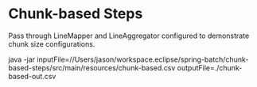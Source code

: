 # Chunk-based Steps

Pass through LineMapper and LineAggregator configured to demonstrate chunk size configurations.


java -jar inputFile=//Users/jason/workspace.eclipse/spring-batch/chunk-based-steps/src/main/resources/chunk-based.csv
outputFile=./chunk-based-out.csv